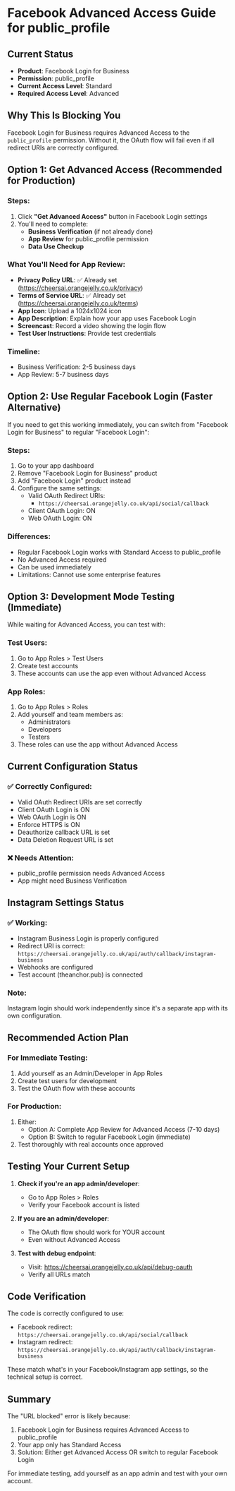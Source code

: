 # Facebook Advanced Access Guide for public_profile

## Current Status
- **Product**: Facebook Login for Business
- **Permission**: public_profile
- **Current Access Level**: Standard
- **Required Access Level**: Advanced

## Why This Is Blocking You
Facebook Login for Business requires Advanced Access to the `public_profile` permission. Without it, the OAuth flow will fail even if all redirect URIs are correctly configured.

## Option 1: Get Advanced Access (Recommended for Production)

### Steps:
1. Click **"Get Advanced Access"** button in Facebook Login settings
2. You'll need to complete:
   - **Business Verification** (if not already done)
   - **App Review** for public_profile permission
   - **Data Use Checkup**

### What You'll Need for App Review:
- **Privacy Policy URL**: ✅ Already set (https://cheersai.orangejelly.co.uk/privacy)
- **Terms of Service URL**: ✅ Already set (https://cheersai.orangejelly.co.uk/terms)
- **App Icon**: Upload a 1024x1024 icon
- **App Description**: Explain how your app uses Facebook Login
- **Screencast**: Record a video showing the login flow
- **Test User Instructions**: Provide test credentials

### Timeline:
- Business Verification: 2-5 business days
- App Review: 5-7 business days

## Option 2: Use Regular Facebook Login (Faster Alternative)

If you need to get this working immediately, you can switch from "Facebook Login for Business" to regular "Facebook Login":

### Steps:
1. Go to your app dashboard
2. Remove "Facebook Login for Business" product
3. Add "Facebook Login" product instead
4. Configure the same settings:
   - Valid OAuth Redirect URIs: 
     - `https://cheersai.orangejelly.co.uk/api/social/callback`
   - Client OAuth Login: ON
   - Web OAuth Login: ON

### Differences:
- Regular Facebook Login works with Standard Access to public_profile
- No Advanced Access required
- Can be used immediately
- Limitations: Cannot use some enterprise features

## Option 3: Development Mode Testing (Immediate)

While waiting for Advanced Access, you can test with:

### Test Users:
1. Go to App Roles > Test Users
2. Create test accounts
3. These accounts can use the app even without Advanced Access

### App Roles:
1. Go to App Roles > Roles
2. Add yourself and team members as:
   - Administrators
   - Developers
   - Testers
3. These roles can use the app without Advanced Access

## Current Configuration Status

### ✅ Correctly Configured:
- Valid OAuth Redirect URIs are set correctly
- Client OAuth Login is ON
- Web OAuth Login is ON
- Enforce HTTPS is ON
- Deauthorize callback URL is set
- Data Deletion Request URL is set

### ❌ Needs Attention:
- public_profile permission needs Advanced Access
- App might need Business Verification

## Instagram Settings Status

### ✅ Working:
- Instagram Business Login is properly configured
- Redirect URI is correct: `https://cheersai.orangejelly.co.uk/api/auth/callback/instagram-business`
- Webhooks are configured
- Test account (theanchor.pub) is connected

### Note:
Instagram login should work independently since it's a separate app with its own configuration.

## Recommended Action Plan

### For Immediate Testing:
1. Add yourself as an Admin/Developer in App Roles
2. Create test users for development
3. Test the OAuth flow with these accounts

### For Production:
1. Either:
   - Option A: Complete App Review for Advanced Access (7-10 days)
   - Option B: Switch to regular Facebook Login (immediate)
2. Test thoroughly with real accounts once approved

## Testing Your Current Setup

1. **Check if you're an app admin/developer**:
   - Go to App Roles > Roles
   - Verify your Facebook account is listed

2. **If you are an admin/developer**:
   - The OAuth flow should work for YOUR account
   - Even without Advanced Access

3. **Test with debug endpoint**:
   - Visit: https://cheersai.orangejelly.co.uk/api/debug-oauth
   - Verify all URLs match

## Code Verification

The code is correctly configured to use:
- Facebook redirect: `https://cheersai.orangejelly.co.uk/api/social/callback`
- Instagram redirect: `https://cheersai.orangejelly.co.uk/api/auth/callback/instagram-business`

These match what's in your Facebook/Instagram app settings, so the technical setup is correct.

## Summary

The "URL blocked" error is likely because:
1. Facebook Login for Business requires Advanced Access to public_profile
2. Your app only has Standard Access
3. Solution: Either get Advanced Access OR switch to regular Facebook Login

For immediate testing, add yourself as an app admin and test with your own account.